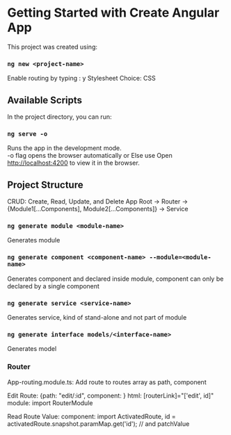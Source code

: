 # Getting Started with Create Angular App

This project was created using:
### `ng new <project-name>`
Enable routing by typing : y
Stylesheet Choice: CSS 

## Available Scripts

In the project directory, you can run:

### `ng serve -o`

Runs the app in the development mode.\
-o flag opens the browser automatically or Else use
Open [http://localhost:4200](http://localhost:4200) to view it in the browser.

## Project Structure

CRUD: Create, Read, Update, and Delete
App Root -> Router -> {Module1[...Components], Module2[...Components]} -> Service

### `ng generate module <module-name>`

Generates module 

### `ng generate component <component-name> --module=<module-name>`

Generates component and declared inside module, component can only be declared by a single component

### `ng generate service <service-name>`

Generates service, kind of stand-alone and not part of module

### `ng generate interface models/<interface-name>`

Generates model

### Router
App-routing.module.ts: Add route to routes array as 
path, component

Edit Route: {path: "edit/:id", component: <component-name>}
html: [routerLink]="['edit', id]"
module: import RouterModule

Read Route Value:
component: import ActivatedRoute, 
id = activatedRoute.snapshot.paramMap.get('id'); // and patchValue

